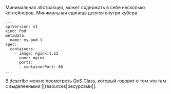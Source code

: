Минимальная абстракция, может содержать в себе несколько контейнеров. Минимальная единица деплоя внутри кубера.

```
---
apiVersion: v1
kind: Pod
metadata:
  name: my-pod-1
spec:
  containers:
    - image: nginx:1.12
      name: nginx
      ports:
      - containerPort: 80
...

```

В describe можно посмотреть QoS Class, который говорит о том что там с выделенными [[resources|ресурсами]].